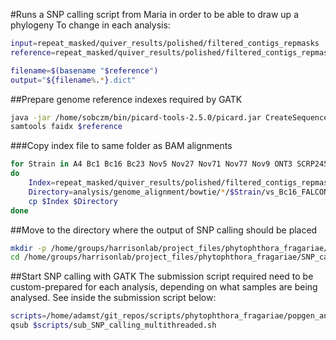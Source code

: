 #Runs a SNP calling script from Maria in order to be able to draw up a phylogeny
To change in each analysis:

```bash
input=repeat_masked/quiver_results/polished/filtered_contigs_repmasks
reference=repeat_masked/quiver_results/polished/filtered_contigs_repmask/polished_contigs_unmasked.fa

filename=$(basename "$reference")
output="${filename%.*}.dict"
```

##Prepare genome reference indexes required by GATK

```bash
java -jar /home/sobczm/bin/picard-tools-2.5.0/picard.jar CreateSequenceDictionary R=$reference O=$input/$output
samtools faidx $reference
```

###Copy index file to same folder as BAM alignments

```bash
for Strain in A4 Bc1 Bc16 Bc23 Nov5 Nov27 Nov71 Nov77 Nov9 ONT3 SCRP245_v2 SCRP249 SCRP324 SCRP333
do
    Index=repeat_masked/quiver_results/polished/filtered_contigs_repmask/polished_contigs_unmasked.fa.fai
    Directory=analysis/genome_alignment/bowtie/*/$Strain/vs_Bc16_FALCON/
    cp $Index $Directory
done
```

##Move to the directory where the output of SNP calling should be placed

```bash
mkdir -p /home/groups/harrisonlab/project_files/phytophthora_fragariae/SNP_calling
cd /home/groups/harrisonlab/project_files/phytophthora_fragariae/SNP_calling
```

##Start SNP calling with GATK
The submission script required need to be custom-prepared for each analysis, depending on what samples are being analysed.
See inside the submission script below:

```bash
scripts=/home/adamst/git_repos/scripts/phytophthora_fragariae/popgen_analysis
qsub $scripts/sub_SNP_calling_multithreaded.sh
```

